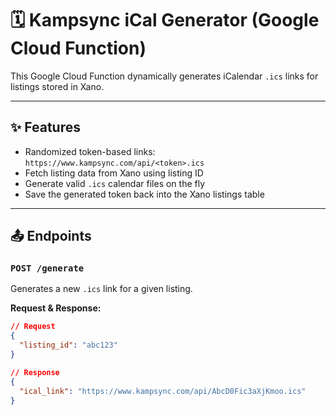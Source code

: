# 🗓️ Kampsync iCal Generator (Google Cloud Function)

This Google Cloud Function dynamically generates iCalendar `.ics` links for listings stored in Xano.

---

## ✨ Features

- Randomized token-based links: `https://www.kampsync.com/api/<token>.ics`
- Fetch listing data from Xano using listing ID
- Generate valid `.ics` calendar files on the fly
- Save the generated token back into the Xano listings table

---

## 📤 Endpoints

### `POST /generate`

Generates a new `.ics` link for a given listing.

**Request & Response:**

```json
// Request
{
  "listing_id": "abc123"
}

// Response
{
  "ical_link": "https://www.kampsync.com/api/AbcD0Fic3aXjKmoo.ics"
}
